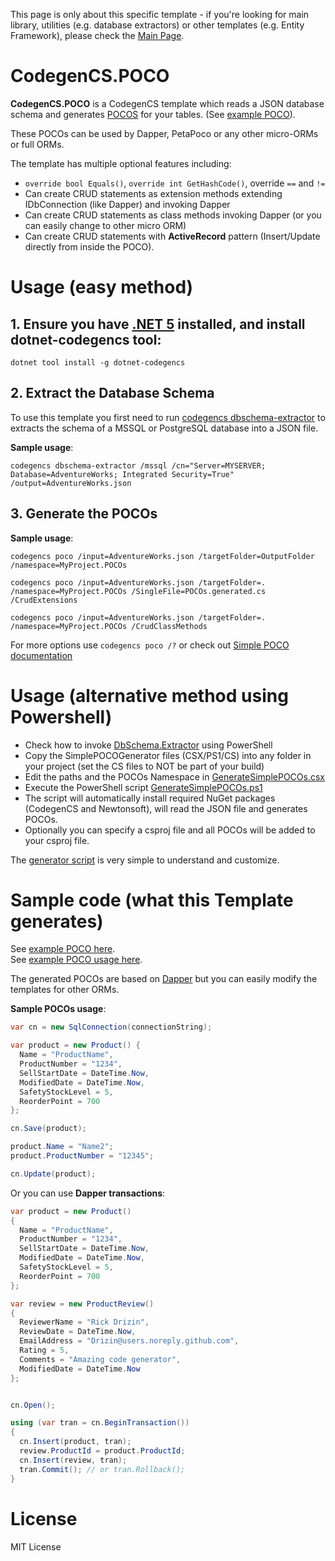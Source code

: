This page is only about this specific template - if you're looking for main library, utilities (e.g. database extractors) or other templates (e.g. Entity Framework), please check the [Main Page](https://github.com/Drizin/CodegenCS/).

# CodegenCS.POCO

**CodegenCS.POCO** is a CodegenCS template which reads a JSON database schema and generates [POCOS](https://stackoverflow.com/a/250006/3606250) for your tables. (See [example POCO](https://github.com/Drizin/CodegenCS/blob/master/src/CodegenCS.POCO/POCOs/Product.cs)).

These POCOs can be used by Dapper, PetaPoco or any other micro-ORMs or full ORMs.

The template has multiple optional features including: 

* `override bool Equals()`, `override int GetHashCode()`, override `==` and `!=`
* Can create CRUD statements as extension methods extending IDbConnection (like Dapper) and invoking Dapper
* Can create CRUD statements as class methods invoking Dapper (or you can easily change to other micro ORM)
* Can create CRUD statements with **ActiveRecord** pattern (Insert/Update directly from inside the POCO).

# Usage (easy method)

## 1. Ensure you have [.NET 5](https://dotnet.microsoft.com/download/dotnet/5.0) installed, and install **dotnet-codegencs tool**:

```dotnet tool install -g dotnet-codegencs```

## 2. Extract the Database Schema

To use this template you first need to run [codegencs dbschema-extractor](https://github.com/Drizin/CodegenCS#dotnet-codegencs-dbschema-extractor) to extracts the schema of a MSSQL or PostgreSQL database into a JSON file.

**Sample usage**:

```codegencs dbschema-extractor /mssql /cn="Server=MYSERVER; Database=AdventureWorks; Integrated Security=True" /output=AdventureWorks.json```

## 3. Generate the POCOs

**Sample usage**:

```codegencs poco /input=AdventureWorks.json /targetFolder=OutputFolder /namespace=MyProject.POCOs```

```codegencs poco /input=AdventureWorks.json /targetFolder=. /namespace=MyProject.POCOs /SingleFile=POCOs.generated.cs /CrudExtensions```

```codegencs poco /input=AdventureWorks.json /targetFolder=. /namespace=MyProject.POCOs /CrudClassMethods```

For more options use ```codegencs poco /?``` or check out [Simple POCO documentation](https://github.com/Drizin/CodegenCS/tree/master/src/CodegenCS.POCO)

# Usage (alternative method using Powershell)

- Check how to invoke [DbSchema.Extractor](https://github.com/Drizin/CodegenCS/tree/master/src/CodegenCS.DbSchema.Extractor) using PowerShell
- Copy the SimplePOCOGenerator files (CSX/PS1/CS) into any folder in your project (set the CS files to NOT be part of your build)
- Edit the paths and the POCOs Namespace in [GenerateSimplePOCOs.csx](https://github.com/Drizin/CodegenCS/blob/master/src/CodegenCS.POCO/GenerateSimplePOCOs.csx)
- Execute the PowerShell script [GenerateSimplePOCOs.ps1](https://github.com/Drizin/CodegenCS/blob/master/src/CodegenCS.POCO/GenerateSimplePOCOs.ps1)
- The script will automatically install required NuGet packages (CodegenCS and Newtonsoft), will read the JSON file and generates POCOs.
- Optionally you can specify a csproj file and all POCOs will be added to your csproj file.

The [generator script](https://github.com/Drizin/CodegenCS/blob/master/src/CodegenCS.POCO/SimplePOCOGenerator.cs) is very simple to understand and customize.

# Sample code (what this Template generates)

See [example POCO here](https://github.com/Drizin/CodegenCS/blob/master/src/CodegenCS.POCO/POCOs/Product.cs).  
See [example POCO usage here](https://github.com/Drizin/CodegenCS/blob/master/src/CodegenCS.Tests/POCOTests/POCOTests.cs).

The generated POCOs are based on [Dapper](https://github.com/StackExchange/Dapper/) but you can easily modify the templates for other ORMs.

**Sample POCOs usage**:

```cs
var cn = new SqlConnection(connectionString);

var product = new Product() { 
  Name = "ProductName", 
  ProductNumber = "1234", 
  SellStartDate = DateTime.Now, 
  ModifiedDate = DateTime.Now, 
  SafetyStockLevel = 5, 
  ReorderPoint = 700 
};

cn.Save(product);

product.Name = "Name2";
product.ProductNumber = "12345";

cn.Update(product);
```

Or you can use **Dapper transactions**:

```cs
var product = new Product()
{
  Name = "ProductName",
  ProductNumber = "1234",
  SellStartDate = DateTime.Now,
  ModifiedDate = DateTime.Now,
  SafetyStockLevel = 5,
  ReorderPoint = 700
};

var review = new ProductReview()
{
  ReviewerName = "Rick Drizin",
  ReviewDate = DateTime.Now,
  EmailAddress = "Drizin@users.noreply.github.com",
  Rating = 5,
  Comments = "Amazing code generator",
  ModifiedDate = DateTime.Now
};


cn.Open();

using (var tran = cn.BeginTransaction())
{
  cn.Insert(product, tran);
  review.ProductId = product.ProductId;
  cn.Insert(review, tran);
  tran.Commit(); // or tran.Rollback();
}
```


# License
MIT License
